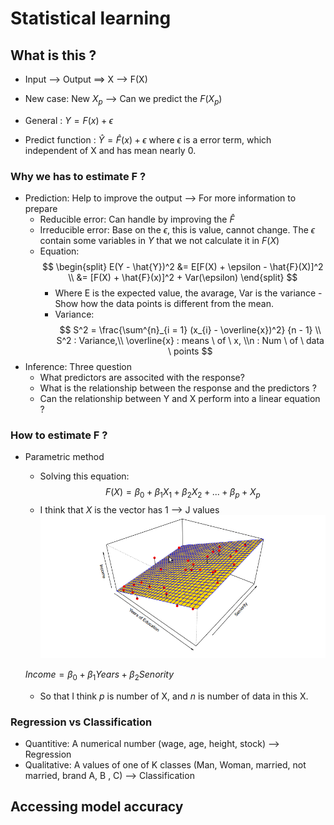 # Statistical learning 


## What is this ?

* Input --> Output ==> X --> F(X)

* New case: New $X_{p}$ --> Can we predict the $F(X_{p})$
* General : $Y = F(x) + \epsilon$ 
* Predict function : $\hat{Y} = \hat{F}(x) + \epsilon$ where $\epsilon$ is a error term, which independent of X and has mean nearly 0.

### Why we has to estimate F ?

* Prediction: Help to improve the output --> For more information to prepare
  * Reducible error: Can handle by improving the $\hat{F}$
  * Irreducible error: Base on the $\epsilon$, this is value, cannot change. The $\epsilon$ contain some variables in $Y$ that we not calculate it in $F(X)$
  * Equation: 
  $$
    \begin{split}
    E(Y - \hat{Y})^2 
    &= E[F(X) + \epsilon -  \hat{F}(X)]^2 \\ &= [F(X) + \hat{F}(x)]^2 + Var(\epsilon)
    \end{split}
  $$
    * Where E is the expected value, the avarage, Var is the variance - Show how the data points is different from the mean.
    * Variance: 
    $$
      S^2 = \frac{\sum^{n}_{i = 1} (x_{i} - \overline{x})^2} {n - 1}
      \\ 
      S^2 : Variance,\\ \overline{x} : means \ of \ x, \\n : Num \ of \ data \ points
  $$
* Inference: Three question
  * What predictors are associted with the response? 
  * What is the relationship between the response and the predictors ?
  * Can the relationship between Y and X perform into a linear equation ?
### How to estimate F ?

*  Parametric method
    * Solving this equation:
    $$ 
      F(X) = \beta_{0} + \beta_{1}X_1 + \beta_{2}X_2 + ...  + \beta_{p} + X_p  
    $$
    * I think that $X$ is the vector has 1 --> J values
    ![alt text](image.png)

    $Income = \beta_{0} + \beta_{1}Years + \beta_{2}Senority$
    * So that I think $p$ is number of X, and $n$ is number of data in this X.


### Regression vs Classification

* Quantitive: A numerical number (wage, age, height, stock) --> Regression 
* Qualitative: A values of one of K classes (Man, Woman, married, not married, brand A, B , C) --> Classification

## Accessing model accuracy